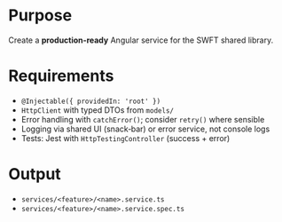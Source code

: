 # Purpose
Create a **production‑ready** Angular service for the SWFT shared library.

# Requirements
- `@Injectable({ providedIn: 'root' })`
- `HttpClient` with typed DTOs from `models/`
- Error handling with `catchError()`; consider `retry()` where sensible
- Logging via shared UI (snack‑bar) or error service, not console logs
- Tests: Jest with `HttpTestingController` (success + error)

# Output
- `services/<feature>/<name>.service.ts`
- `services/<feature>/<name>.service.spec.ts`
